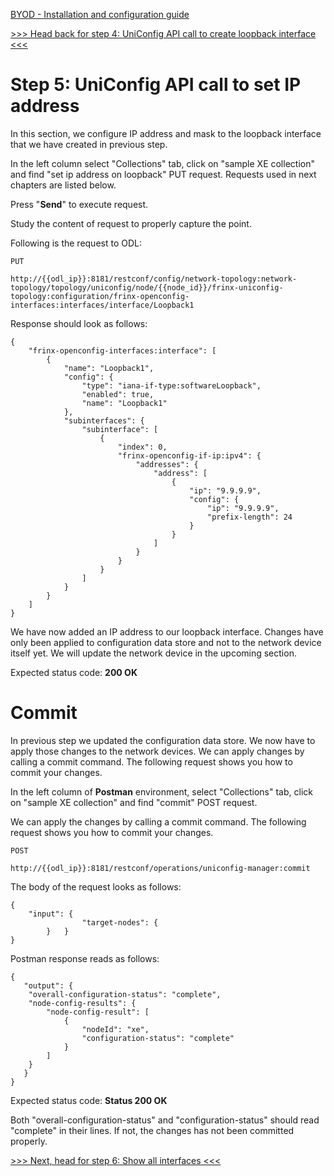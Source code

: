 [BYOD - Installation and configuration guide](01-labs-01-odl-uniconfig-first-steps/byod.html)

[>>> Head back for step 4: UniConfig API call to create loopback interface <<<](01-labs-01-odl-uniconfig-first-steps/4.md)  

# Step 5: UniConfig API call to set IP address

In this section, we configure IP address and mask to the loopback interface that we have created in previous step.

In the left column select "Collections" tab, click on "sample XE collection" and find "set ip address on loopback" PUT request. Requests used in next chapters are listed below.

Press "**Send**" to execute request.

Study the content of request to properly capture the point. 

Following is the request to ODL:


```
PUT

http://{{odl_ip}}:8181/restconf/config/network-topology:network-topology/topology/uniconfig/node/{{node_id}}/frinx-uniconfig-topology:configuration/frinx-openconfig-interfaces:interfaces/interface/Loopback1

```
Response should look as follows:


```
{
    "frinx-openconfig-interfaces:interface": [
        {
            "name": "Loopback1",
            "config": {
                "type": "iana-if-type:softwareLoopback",
                "enabled": true,
                "name": "Loopback1"
            },
            "subinterfaces": {
                "subinterface": [
                    {
                        "index": 0,
                        "frinx-openconfig-if-ip:ipv4": {
                            "addresses": {
                                "address": [
                                    {
                                        "ip": "9.9.9.9",
                                        "config": {
                                            "ip": "9.9.9.9",
                                            "prefix-length": 24
                                        }
                                    }
                                ]
                            }
                        }
                    }
                ]
            }
        }
    ]
}
```

We have now added an IP address to our loopback interface. Changes have only been applied to configuration data store and not to the network device itself yet. We will update the network device in the upcoming section.

Expected status code: **200 OK**


# Commit

In previous step we updated the configuration data store. We now have to apply those changes to the network devices. We can apply changes by calling a commit command. The following request shows you how to commit your changes. 

In the left column of **Postman** environment, select "Collections" tab, click on "sample XE collection" and find "commit" POST request.

We can apply the changes by calling a commit command. The following request shows you how to commit your changes. 

```
POST 

http://{{odl_ip}}:8181/restconf/operations/uniconfig-manager:commit

```

The body of the request looks as follows:

```
{
	"input": {
            	"target-nodes": {
    	}	}
}
```
Postman response reads as follows:

```
{
   "output": {
   	"overall-configuration-status": "complete",
   	"node-config-results": {
       	"node-config-result": [
           	{
               	"nodeId": "xe",
               	"configuration-status": "complete"
           	}
       	]
   	}
   }
}
```

Expected status code: **Status 200 OK**

Both "overall-configuration-status" and "configuration-status" should read "complete" in their lines. If not, the changes has not been committed properly.

[>>> Next, head for step 6: Show all interfaces <<<](01-labs-01-odl-uniconfig-first-steps/6.md)
